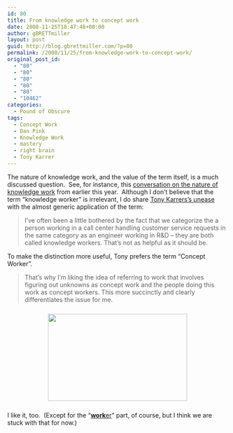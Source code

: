 ```yaml
---
id: 80
title: From knowledge work to concept work
date: 2008-11-25T18:47:48+00:00
author: gBRETTmiller
layout: post
guid: http://blog.gbrettmiller.com/?p=80
permalink: /2008/11/25/from-knowledge-work-to-concept-work/
original_post_id:
  - "80"
  - "80"
  - "80"
  - "80"
  - "80"
  - "10462"
categories:
  - Pound of Obscure
tags:
  - Concept Work
  - Dan Pink
  - Knowledge Work
  - mastery
  - right brain
  - Tony Karrer
---
```

The nature of knowledge work, and the value of the term itself, is a much discussed question.  See, for instance, this [conversation on the nature of knowledge work](http://nsl.gbrettmiller.com/2008/a-conversation-on-the-nature-of-knowledge-work) from earlier this year.  Although I don&#8217;t believe that the term &#8220;knowledge worker&#8221; is irrelevant, I do share [Tony Karrers&#8217;s unease](http://elearningtech.blogspot.com/2008/11/concept-worker.html) with the almost generic application of the term:

> I&#8217;ve often been a little bothered by the fact that we categorize the a person working in a call center handling customer service requests in the same category as an engineer working in R&D &#8211; they are both called knowledge workers. That&#8217;s not as helpful as it should be.

To make the distinction more useful, Tony prefers the term &#8220;Concept Worker&#8221;.

> That&#8217;s why I&#8217;m liking the idea of referring to work that involves figuring out unknowns as concept work and the people doing this work as concept workers. This more succinctly and clearly differentiates the issue for me.

<p style="text-align:center;">
  <a href="http://elearningtech.blogspot.com/2008/11/concept-worker.html"><img class="aligncenter" title="Concept Worker : eLearning Technology" src="https://i2.wp.com/elearningtech.pbwiki.com/f/daniel-pink-conceptual-age.png?resize=318%2C199" alt="" hspace="10" vspace="10" width="318" height="199" align="center" data-recalc-dims="1" /></a>
</p>

I like it, too.  (Except for the &#8220;[**work**er](http://blog.gbrettmiller.com/the-art-of-living/)&#8221; part, of course, but I think we are stuck with that for now.)